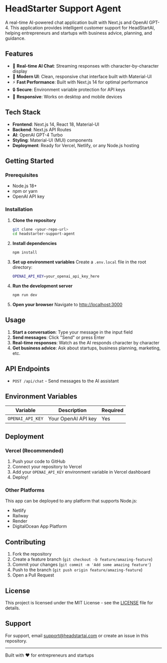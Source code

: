 # HeadStarter Support Agent

A real-time AI-powered chat application built with Next.js and OpenAI GPT-4. This application provides intelligent customer support for HeadStartAI, helping entrepreneurs and startups with business advice, planning, and guidance.

## Features

- 🤖 **Real-time AI Chat**: Streaming responses with character-by-character display
- 💬 **Modern UI**: Clean, responsive chat interface built with Material-UI
- ⚡ **Fast Performance**: Built with Next.js 14 for optimal performance
- 🔒 **Secure**: Environment variable protection for API keys
- 📱 **Responsive**: Works on desktop and mobile devices

## Tech Stack

- **Frontend**: Next.js 14, React 18, Material-UI
- **Backend**: Next.js API Routes
- **AI**: OpenAI GPT-4 Turbo
- **Styling**: Material-UI (MUI) components
- **Deployment**: Ready for Vercel, Netlify, or any Node.js hosting

## Getting Started

### Prerequisites

- Node.js 18+ 
- npm or yarn
- OpenAI API key

### Installation

1. **Clone the repository**
   ```bash
   git clone <your-repo-url>
   cd headstarter-support-agent
   ```

2. **Install dependencies**
   ```bash
   npm install
   ```

3. **Set up environment variables**
   Create a `.env.local` file in the root directory:
   ```bash
   OPENAI_API_KEY=your_openai_api_key_here
   ```

4. **Run the development server**
   ```bash
   npm run dev
   ```

5. **Open your browser**
   Navigate to [http://localhost:3000](http://localhost:3000)

## Usage

1. **Start a conversation**: Type your message in the input field
2. **Send messages**: Click "Send" or press Enter
3. **Real-time responses**: Watch as the AI responds character by character
4. **Get business advice**: Ask about startups, business planning, marketing, etc.

## API Endpoints

- `POST /api/chat` - Send messages to the AI assistant

## Environment Variables

| Variable | Description | Required |
|----------|-------------|----------|
| `OPENAI_API_KEY` | Your OpenAI API key | Yes |

## Deployment

### Vercel (Recommended)

1. Push your code to GitHub
2. Connect your repository to Vercel
3. Add your `OPENAI_API_KEY` environment variable in Vercel dashboard
4. Deploy!

### Other Platforms

This app can be deployed to any platform that supports Node.js:
- Netlify
- Railway
- Render
- DigitalOcean App Platform

## Contributing

1. Fork the repository
2. Create a feature branch (`git checkout -b feature/amazing-feature`)
3. Commit your changes (`git commit -m 'Add some amazing feature'`)
4. Push to the branch (`git push origin feature/amazing-feature`)
5. Open a Pull Request

## License

This project is licensed under the MIT License - see the [LICENSE](LICENSE) file for details.

## Support

For support, email support@headstartai.com or create an issue in this repository.

---

Built with ❤️ for entrepreneurs and startups
